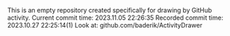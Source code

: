 This is an empty repository created specifically for drawing by GitHub activity.
Current commit time: 2023.11.05 22:26:35
Recorded commit time: 2023.10.27 22:25:14(1)
Look at: github.com/baderik/ActivityDrawer

